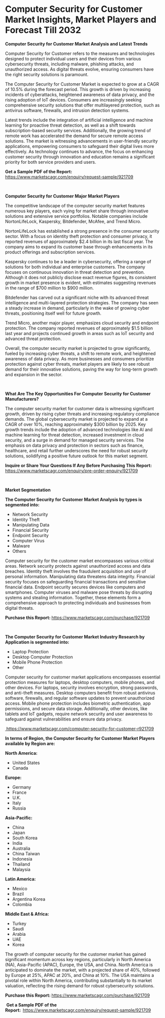 <p><h1>Computer Security for Customer Market Insights, Market Players and Forecast Till 2032</h1></p><p><strong>Computer Security for Customer Market Analysis and Latest Trends</strong></p>
<p><p>Computer Security for Customer refers to the measures and technologies designed to protect individual users and their devices from various cybersecurity threats, including malware, phishing attacks, and unauthorized access. As digital threats evolve, ensuring consumers have the right security solutions is paramount.</p><p>The Computer Security for Customer Market is expected to grow at a CAGR of 10.5% during the forecast period. This growth is driven by increasing incidents of cyberattacks, heightened awareness of data privacy, and the rising adoption of IoT devices. Consumers are increasingly seeking comprehensive security solutions that offer multilayered protection, such as antivirus software, firewalls, and intrusion detection systems.</p><p>Latest trends include the integration of artificial intelligence and machine learning for proactive threat detection, as well as a shift towards subscription-based security services. Additionally, the growing trend of remote work has accelerated the demand for secure remote access solutions. The market is witnessing advancements in user-friendly security applications, empowering consumers to safeguard their digital lives more effectively. As technology continues to advance, the focus on enhancing customer security through innovation and education remains a significant priority for both service providers and users.</p></p>
<p><strong>Get a Sample PDF of the Report:&nbsp;</strong> <a href="https://www.marketscagr.com/enquiry/request-sample/921709?utm_campaign=2194&utm_medium=2&utm_source=Github&utm_content=ia&utm_term=18042025&utm_id=computer-security-for-customer">https://www.marketscagr.com/enquiry/request-sample/921709</a></p>
<p>&nbsp;</p>
<p><strong>Computer Security for Customer Major Market Players</strong></p>
<p><p>The competitive landscape of the computer security market features numerous key players, each vying for market share through innovative solutions and extensive service portfolios. Notable companies include NortonLifeLock, Kaspersky, Bitdefender, McAfee, and Trend Micro.</p><p>NortonLifeLock has established a strong presence in the consumer security sector. With a focus on identity theft protection and consumer privacy, it reported revenues of approximately $2.4 billion in its last fiscal year. The company aims to expand its customer base through enhancements in its product offerings and subscription services.</p><p>Kaspersky continues to be a leader in cybersecurity, offering a range of solutions for both individual and enterprise customers. The company focuses on continuous innovation in threat detection and prevention. Although it does not publicly disclose exact revenue figures, its consistent growth in market presence is evident, with estimates suggesting revenues in the range of $700 million to $900 million.</p><p>Bitdefender has carved out a significant niche with its advanced threat intelligence and multi-layered protection strategies. The company has seen a steady increase in demand, particularly in the wake of growing cyber threats, positioning itself well for future growth.</p><p>Trend Micro, another major player, emphasizes cloud security and endpoint protection. The company reported revenues of approximately $1.5 billion last year and projects continued growth in areas such as IoT security and advanced threat protection.</p><p>Overall, the computer security market is projected to grow significantly, fueled by increasing cyber threats, a shift to remote work, and heightened awareness of data privacy. As more businesses and consumers prioritize protection against cyber threats, market players are likely to see robust demand for their innovative solutions, paving the way for long-term growth and expansion in the sector.</p></p>
<p>&nbsp;</p>
<p><strong>What Are The Key Opportunities For Computer Security for Customer Manufacturers?</strong></p>
<p><p>The computer security market for customer data is witnessing significant growth, driven by rising cyber threats and increasing regulatory compliance demands. The global cybersecurity market is projected to expand at a CAGR of over 10%, reaching approximately $300 billion by 2025. Key growth trends include the adoption of advanced technologies like AI and machine learning for threat detection, increased investment in cloud security, and a surge in demand for managed security services. The emphasis on data privacy and protection in sectors such as finance, healthcare, and retail further underscores the need for robust security solutions, solidifying a positive future outlook for this market segment.</p></p>
<p><strong>Inquire or Share Your Questions If Any Before Purchasing This Report:</strong> <a href="https://www.marketscagr.com/enquiry/pre-order-enquiry/921709?utm_campaign=2194&utm_medium=2&utm_source=Github&utm_content=ia&utm_term=18042025&utm_id=computer-security-for-customer">https://www.marketscagr.com/enquiry/pre-order-enquiry/921709</a></p>
<p>&nbsp;</p>
<p><strong>Market Segmentation</strong></p>
<p><strong>The Computer Security for Customer Market Analysis by types is segmented into:</strong></p>
<p><ul><li>Network Security</li><li>Identity Theft</li><li>Manipulating Data</li><li>Financial Security</li><li>Endpoint Security</li><li>Computer Virus</li><li>Malware</li><li>Others</li></ul></p>
<p><p>Computer security for the customer market encompasses various critical areas. Network security protects against unauthorized access and data breaches. Identity theft involves the fraudulent acquisition and use of personal information. Manipulating data threatens data integrity. Financial security focuses on safeguarding financial transactions and sensitive financial data. Endpoint security secures devices like computers and smartphones. Computer viruses and malware pose threats by disrupting systems and stealing information. Together, these elements form a comprehensive approach to protecting individuals and businesses from digital threats.</p></p>
<p><strong>Purchase this Report:&nbsp;</strong><a href="https://www.marketscagr.com/purchase/921709?utm_campaign=2194&utm_medium=2&utm_source=Github&utm_content=ia&utm_term=18042025&utm_id=computer-security-for-customer">https://www.marketscagr.com/purchase/921709</a></p>
<p>&nbsp;</p>
<p><strong>The Computer Security for Customer Market Industry Research by Application is segmented into:</strong></p>
<p><ul><li>Laptop Protection</li><li>Desktop Computer Protection</li><li>Mobile Phone Protection</li><li>Other</li></ul></p>
<p><p>Computer security for customer market applications encompasses essential protection measures for laptops, desktop computers, mobile phones, and other devices. For laptops, security involves encryption, strong passwords, and anti-theft measures. Desktop computers benefit from robust antivirus software, firewalls, and regular software updates to prevent unauthorized access. Mobile phone protection includes biometric authentication, app permissions, and secure data storage. Additionally, other devices, like tablets and IoT gadgets, require network security and user awareness to safeguard against vulnerabilities and ensure data privacy.</p></p>
<p><a href="https://www.marketscagr.com/computer-security-for-customer-r921709?utm_campaign=2194&utm_medium=2&utm_source=Github&utm_content=ia&utm_term=18042025&utm_id=computer-security-for-customer">&nbsp;https://www.marketscagr.com/computer-security-for-customer-r921709</a></p>
<p><strong>In terms of Region, the Computer Security for Customer Market Players available by Region are:</strong></p>
<p>
    <p> <strong> North America: </strong>
        <ul>
            <li>United States</li>
            <li>Canada</li>
        </ul>
        </p> 
    <p> <strong> Europe: </strong>
        <ul>
            <li>Germany</li>
            <li>France</li>
            <li>U.K.</li>
            <li>Italy</li>
            <li>Russia</li>
        </ul>
        </p> 
    <p> <strong> Asia-Pacific: </strong>
        <ul>
            <li>China</li>
            <li>Japan</li>
            <li>South Korea</li>
            <li>India</li>
            <li>Australia</li>
            <li>China Taiwan</li>
            <li>Indonesia</li>
            <li>Thailand</li>
            <li>Malaysia</li>
        </ul>
        </p> 
    <p> <strong> Latin America: </strong>
        <ul>
            <li>Mexico</li>
            <li>Brazil</li>
            <li>Argentina Korea</li>
            <li>Colombia</li>
        </ul>
        </p> 
    <p> <strong> Middle East & Africa: </strong>
        <ul>
            <li>Turkey</li>
            <li>Saudi</li>
            <li>Arabia</li>
            <li>UAE</li>
            <li>Korea</li>
        </ul>
    </p>
    </p>
<p><p>The growth of computer security for the customer market has gained significant momentum across key regions, particularly in North America (NA), Asia-Pacific (APAC), Europe, the USA, and China. North America is anticipated to dominate the market, with a projected share of 40%, followed by Europe at 25%, APAC at 20%, and China at 10%. The USA maintains a pivotal role within North America, contributing substantially to its market valuation, reflecting the rising demand for robust cybersecurity solutions.</p></p>
<p><strong>Purchase this Report: </strong><a href="https://www.marketscagr.com/purchase/921709?utm_campaign=2194&utm_medium=2&utm_source=Github&utm_content=ia&utm_term=18042025&utm_id=computer-security-for-customer">https://www.marketscagr.com/purchase/921709</a></p>
<p>&nbsp;<strong>Get a Sample PDF of the Report:&nbsp;&nbsp;</strong><a href="https://www.marketscagr.com/enquiry/request-sample/921709?utm_campaign=2194&utm_medium=2&utm_source=Github&utm_content=ia&utm_term=18042025&utm_id=computer-security-for-customer">https://www.marketscagr.com/enquiry/request-sample/921709</a></p>
<p><strong></strong></p>
<p><p></p><p></p><p></p></p>